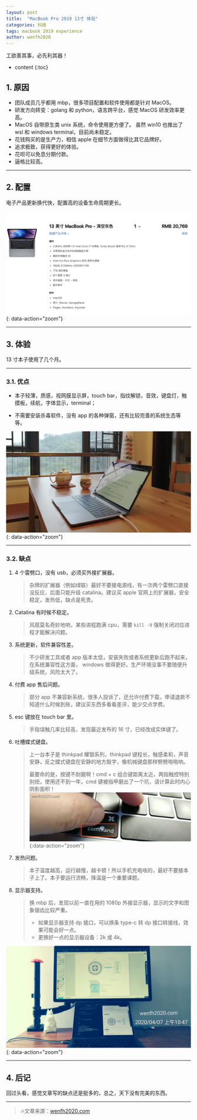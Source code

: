 ```yaml
---
layout: post
title:  "MacBook Pro 2019 13寸 体验"
categories: 科技
tags: macbook 2019 experience
author: wenfh2020
---
```


工欲善其事，必先利其器！



* content
{:toc}

## 1. 原因

* 团队成员几乎都用 mbp，很多项目配置和软件使用都是针对 MacOS。
* 研发方向转变：golang 和 python，语言跨平台，感觉 MacOS 研发效率更高。
* MacOS 自带原生类 unix 系统，命令使用更方便了。 虽然 win10 也推出了 wsl 和 windows terminal，目前尚未稳定。
* 花钱购买的是生产力，相信 apple 在细节方面做得比其它品牌好。
* 追求极致，获得更好的体验。
* 花呗可以免息分期付款。
* 逼格比较高。

---

## 2. 配置

电子产品更新换代快，配置高的设备生命周期更长。

![配置](/images/2020-02-20-16-53-06.png){: data-action="zoom"}

---

## 3. 体验

13 寸本子使用了几个月。

---

### 3.1. 优点

* 本子轻薄，质感，视网膜显示屏，touch bar，指纹解锁，音效，键盘灯，触摸板，续航，字体显示，terminal；

* 不需要安装杀毒软件，没有 app 的各种弹窗，还有比较完善的系统生态等等。

![优点](/images/2020-02-20-16-53-26.png){: data-action="zoom"}

---

### 3.2. 缺点

1. 4 个雷劈口，没有 usb，必须买外接扩展器。
   > 杂牌的扩展器（例如绿联）最好不要接电源线，有一次两个雷劈口直接没反应，后面只能升级 catalina。建议买 apple 官网上的扩展器，安全稳定，发热低，缺点是死贵。
2. Catalina 有时候不稳定。
   > 风扇莫名奇妙地响，某些进程跑满 cpu，需要 `kill -9` 强制关闭对应进程才能解决问题。
3. 系统更新，软件兼容性差。
   > 不少研发工具或者 app 版本太低，安装失败或者系统更新后跑不起来，在系统兼容性这方面， windows 做得更好。生产环境没事不要随便升级系统，风险太大了。
4. 付费 app 售后问题。
   > 部分 app 不兼容新系统，很多人投诉了，还允许付费下载，申请退款不知道什么时候到账，建议买东西多看看差评，能少交点学费。
5. esc 键放在 touch bar 里。
   > 手指误触几率比较高，发现最近发布的 16 寸，已经改成实体键了。
6. 吐槽蝶式键盘。
   > 上一台本子是 thinkpad 耀银系列，thinkpad 键程长，触感柔和，声音安静，反之蝶式键盘在安静的地方敲字，像机械键盘那样劈劈啪啪响。
   >
   > 最要命的是，按键不耐磨啊！cmd + c 组合键距离太近，两指触控特别别扭，使用还不到一年，cmd 键被指甲磨出了一个坑，请计算此时内心阴影面积！
   ![按键耐磨度低](/images/2020-08-04-12-20-35.png){:data-action="zoom"}
7. 发热问题。
   > 本子温度越高，运行越慢，越卡顿！所以手机充电啥的，最好不要接本子上了。本子要运行流畅，降温是一个重要课题。
8. 显示器支持。
   > 换 mbp 后，发现以前一直在用的 1080p 外接显示器，显示的文字和图象锯齿比较严重。
   >
   > * 如果显示器支持 dp 接口，可以换条 type-c 转 dp 接口转接线，效果可能会好一点。
   > * 更换好一点的显示器设备：2k 或 4k。

![外接显示器](/images/2020-04-07-11-04-48.png){: data-action="zoom"}

---

## 4. 后记

回过头看，感觉文章写的缺点还是挺多的，总之，天下没有完美的东西。

---

> 🔥文章来源：[wenfh2020.com](https://wenfh2020.com/2019/11/14/mbp2019/)
